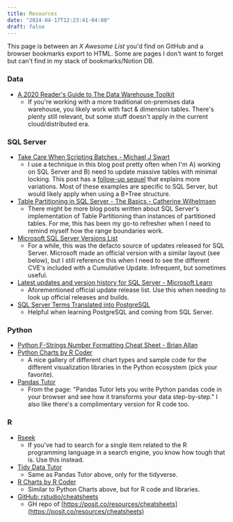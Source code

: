 ```yaml
---
title: Resources
date: "2024-04-17T12:23:41-04:00"
draft: false
---
```


This page is between an *X Awesome List* you'd find on GitHub and a browser bookmarks export to HTML. Some are pages I don't want to forget but can't find in my stack of bookmarks/Notion DB.

### Data
- [A 2020 Reader's Guide to The Data Warehouse Toolkit](https://www.holistics.io/blog/how-to-read-data-warehouse-toolkit/)
  - If you're working with a more traditional on-premises data warehouse, you likely work with fact & dimension tables. There's plenty still relevant, but some stuff doesn't apply in the current cloud/distributed era.

### SQL Server
- [Take Care When Scripting Batches - Michael J Swart](https://michaeljswart.com/2014/09/take-care-when-scripting-batches/)
  - I use a technique in this blog post pretty often when I'm A) working on SQL Server and B) need to update massive tables with minimal locking. This post has a [follow-up sequel](https://michaeljswart.com/2022/09/batching-follow-up/) that explains more variations. Most of these examples are specific to SQL Server, but would likely apply when using a B+Tree structure.
- [Table Partitioning in SQL Server - The Basics - Catherine Wilhelmsen](https://www.cathrinewilhelmsen.net/table-partitioning-in-sql-server/)
  - There might be more blog posts written about SQL Server's implementation of Table Partitioning than instances of partitioned tables. For me, this has been my go-to refresher when I need to remind myself how the range boundaries work.
- [Microsoft SQL Server Versions List](https://sqlserverbuilds.blogspot.com)
  - For a while, this was the defacto source of updates released for SQL Server. Microsoft made an official version with a similar layout (see below), but I still reference this when I need to see the different CVE's included with a Cumulative Update. Infrequent, but sometimes useful.
- [Latest updates and version history for SQL Server - Microsoft Learn](https://learn.microsoft.com/en-us/troubleshoot/sql/releases/download-and-install-latest-updates)
  - Aforementioned official update release list. Use this when needing to look up official releases and builds.
- [SQL Server Terms Translated into PostgreSQL](https://www.red-gate.com/blog/sql-server-terms-translated-into-postgresql)
  - Helpful when learning PostgreSQL and coming from SQL Server.

### Python
- [Python F-Strings Number Formatting Cheat Sheet - Brian Allan](https://cheatography.com/brianallan/cheat-sheets/python-f-strings-number-formatting/)
- [Python Charts by R Coder](https://python-charts.com)
  - A nice gallery of different chart types and sample code for the different visualization libraries in the Python ecosystem (pick your favorite).
- [Pandas Tutor](https://pandastutor.com)
  - From the page: "Pandas Tutor lets you write Python pandas code in your browser and see how it transforms your data step-by-step." I also like there's a complimentary version for R code too.

### R
- [Rseek](https://rseek.org)
  - If you've had to search for a single item related to the R programming language in a search engine, you know how tough that is. Use this instead.
- [Tidy Data Tutor](https://tidydatatutor.com)
  - Same as Pandas Tutor above, only for the tidyverse.
- [R Charts by R Coder](https://r-charts.com)
  - Similar to Python Charts above, but for R code and libraries.
- [GitHub: rstudio/cheatsheets](https://github.com/rstudio/cheatsheets/tree/main)
  - GH repo of [https://posit.co/resources/cheatsheets](https://posit.co/resources/cheatsheets)